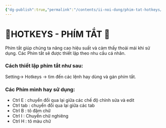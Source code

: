 ```yaml
---
{"dg-publish":true,"permalink":"/contents/ii-noi-dung/phim-tat-hotkeys/","noteIcon":""}
---
```


#  🔑HOTKEYS - PHÍM TẮT 🔑

Phím tắt giúp chúng ta nâng cao hiệu suất và cảm thấy thoải mái khi sử dụng.
Các Phím tắt sẽ được thiết lập theo nhu cầu cá nhân.

### Cách thiết lập phim tắt như sau:

Setting-> Hotkeys -> tìm đến các lệnh hay dùng và gán phím tắt.

### Các Phím mình hay sử dụng: 

- Ctrl E : chuyển đổi qua lại giữa các chế độ chỉnh sửa và edit
- Ctrl  tab : chuyển đổi qua lại giữa các tab
- Ctrl B : tô đậm chữ
- Ctrl I : Chuyển chữ nghiêng
- Ctrl H : tô màu chữ

